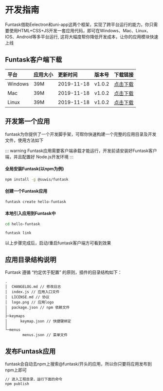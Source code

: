 # 开发指南

Funtask借助Eelectron和uni-app这两个框架，实现了跨平台运行的能力，你只需要使用HTML+CSS+JS开发一套应用代码，即可在Windows、Mac、Linux、IOS、Android等多平台运行, 这将大幅度帮你降低开发成本，让你的应用模块快速上线

## Funtask客户端下载

| 平台      | 应用大小 | 更新时间       | 版本号    | 下载链接                                                                     |
| :------ | :--- | :--------- | :----- | :----------------------------------------------------------------------- |
| Windows | 39M  | 2019-11-18 | v1.0.2 | [点击下载](https://funtask.dev/download/windows/funtask%20Setup%201.0.2.exe) |
| Mac     | 39M  | 2019-11-18 | v1.0.2 | [点击下载](https://funtask.dev/download/funtask%20Setup%201.0.2.exe)                    |
| Linux   | 39M  | 2019-11-18 | v1.0.2 | [点击下载](https://funtask.dev/download/funtask%20Setup%201.0.2.exe)                    |

## 开发第一个应用

funtask为你提供了一个开发脚手架，可帮你快速构建一个完整的应用目录及开发文件，使用方法如下

::: warning
Funtask应用需要客户端承载才能运行，开发前请安装好Funtask客户端，并且配置好 Node.js开发环境
:::

#### 全局安装Funtask(以npm为例)

```sh
npm install -g @suwis/funtask
```

#### 创建一个Funtask应用

```sh
funtask create hello-funtask
```

#### 本地引入应用到Funtask中

```sh
cd hello-funtask

funtask link
```

以上步骤完成后，启动/重启funtask客户端方可看到效果

## 应用目录结构说明

Funtask 遵循 “约定优于配置” 的原则，插件的目录结构如下：

    .
    │  CHANGELOG.md // 修改日志
    │  index.js // 应用入口文件
    │  LICENSE.md // 协议
    │  logo.png // 应用logo
    │  package.json // npm 依赖文件
    │
    ├─keymaps
    │      keymap.json // 快捷键绑定
    │
    └─menus
            menus.json // 菜单文件

## 发布Funtask应用

funtask会自动去npm上搜索@funtask/开头的应用，所以你只要将应用发布到npm上即可

```sh
// 进入工程目录，运行下面的命令
npm publish
```
